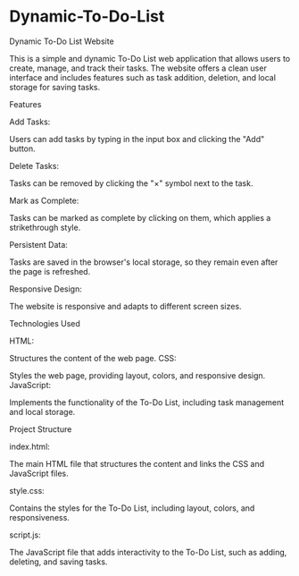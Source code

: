 # Dynamic-To-Do-List
Dynamic To-Do List Website

This is a simple and dynamic To-Do List web application that allows users to create, manage, and track their tasks. The website offers a clean user interface and includes features such as task addition, deletion, and local storage for saving tasks.

Features

Add Tasks:

Users can add tasks by typing in the input box and clicking the "Add" button.

Delete Tasks:

Tasks can be removed by clicking the "×" symbol next to the task.

Mark as Complete: 

Tasks can be marked as complete by clicking on them, which applies a strikethrough style.

Persistent Data:

Tasks are saved in the browser's local storage, so they remain even after the page is refreshed.

Responsive Design: 

The website is responsive and adapts to different screen sizes.

Technologies Used

HTML:

Structures the content of the web page.
CSS: 

Styles the web page, providing layout, colors, and responsive design.
JavaScript: 

Implements the functionality of the To-Do List, including task management and local storage.

Project Structure

index.html:

The main HTML file that structures the content and links the CSS and JavaScript files.

style.css:

Contains the styles for the To-Do List, including layout, colors, and responsiveness.

script.js:

The JavaScript file that adds interactivity to the To-Do List, such as adding, deleting, and saving tasks.
